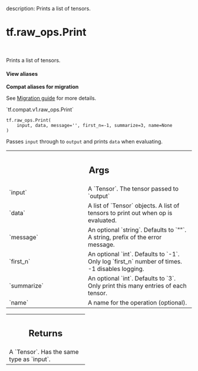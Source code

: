 description: Prints a list of tensors.

<div itemscope itemtype="http://developers.google.com/ReferenceObject">
<meta itemprop="name" content="tf.raw_ops.Print" />
<meta itemprop="path" content="Stable" />
</div>

# tf.raw_ops.Print

<!-- Insert buttons and diff -->

<table class="tfo-notebook-buttons tfo-api nocontent" align="left">

</table>



Prints a list of tensors.

<section class="expandable">
  <h4 class="showalways">View aliases</h4>
  <p>
<b>Compat aliases for migration</b>
<p>See
<a href="https://www.tensorflow.org/guide/migrate">Migration guide</a> for
more details.</p>
<p>`tf.compat.v1.raw_ops.Print`</p>
</p>
</section>

<pre class="devsite-click-to-copy prettyprint lang-py tfo-signature-link">
<code>tf.raw_ops.Print(
    input, data, message='', first_n=-1, summarize=3, name=None
)
</code></pre>



<!-- Placeholder for "Used in" -->

Passes `input` through to `output` and prints `data` when evaluating.

<!-- Tabular view -->
 <table class="responsive fixed orange">
<colgroup><col width="214px"><col></colgroup>
<tr><th colspan="2"><h2 class="add-link">Args</h2></th></tr>

<tr>
<td>
`input`
</td>
<td>
A `Tensor`. The tensor passed to `output`
</td>
</tr><tr>
<td>
`data`
</td>
<td>
A list of `Tensor` objects.
A list of tensors to print out when op is evaluated.
</td>
</tr><tr>
<td>
`message`
</td>
<td>
An optional `string`. Defaults to `""`.
A string, prefix of the error message.
</td>
</tr><tr>
<td>
`first_n`
</td>
<td>
An optional `int`. Defaults to `-1`.
Only log `first_n` number of times. -1 disables logging.
</td>
</tr><tr>
<td>
`summarize`
</td>
<td>
An optional `int`. Defaults to `3`.
Only print this many entries of each tensor.
</td>
</tr><tr>
<td>
`name`
</td>
<td>
A name for the operation (optional).
</td>
</tr>
</table>



<!-- Tabular view -->
 <table class="responsive fixed orange">
<colgroup><col width="214px"><col></colgroup>
<tr><th colspan="2"><h2 class="add-link">Returns</h2></th></tr>
<tr class="alt">
<td colspan="2">
A `Tensor`. Has the same type as `input`.
</td>
</tr>

</table>

